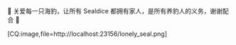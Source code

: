 📢 关爱每一只海豹，让所有 Sealdice 都拥有家人，是所有养豹人的义务，谢谢配合 🫡

[CQ:image,file=http://localhost:23156/lonely_seal.png]
